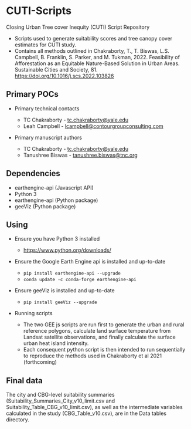 # CUTI-Scripts
Closing Urban Tree cover Inequity (CUTI) Script Repository
* Scripts used to generate suitability scores and tree canopy cover estimates for CUTI study.
* Contains all methods outlined in Chakraborty, T., T. Biswas, L.S. Campbell, B. Franklin, S. Parker, and M. Tukman, 2022. Feasibility of Afforestation as an Equitable Nature-Based Solution in Urban Areas. Sustainable Cities and Society, 81. https://doi.org/10.1016/j.scs.2022.103826

## Primary POCs
* Primary technical contacts
	* TC Chakraborty - tc.chakraborty@yale.edu
	* Leah Campbell - lcampbell@contourgroupconsulting.com

* Primary manuscript authors
	* TC Chakraborty - tc.chakraborty@yale.edu
	* Tanushree Biswas - tanushree.biswas@tnc.org

## Dependencies
* earthengine-api (Javascript API)
* Python 3
* earthengine-api (Python package)
* geeViz (Python package)

## Using
* Ensure you have Python 3 installed
  * <https://www.python.org/downloads/>
  
* Ensure the Google Earth Engine api is installed and up-to-date
  * `pip install earthengine-api --upgrade`
  * `conda update -c conda-forge earthengine-api`

* Ensure geeViz is installed and up-to-date
  * `pip install geeViz --upgrade`

* Running scripts
  * The two GEE js scripts are run first to generate the urban and rural reference polygons, calculate land surface temperature from Landsat satellite observations, and finally calculate the surface urban heat island intensity. 
  * Each consequent python script is then intended to run sequentially to reproduce the methods used in Chakraborty et al 2021 (forthcoming)
  
## Final data
The city and CBG-level suitability summaries (Suitability_Summaries_City_v10_limit.csv and Suitability_Table_CBG_v10_limit.csv), as well as the intermediate variables calculated in the study (CBG_Table_v10.csv), are in the Data tables directory. 
  

